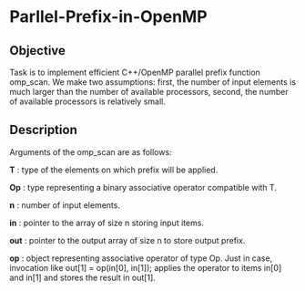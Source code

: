 # Parllel-Prefix-in-OpenMP

## Objective

Task is to implement efficient C++/OpenMP parallel prefix function omp_scan. We make two assumptions: first, the number of input elements is much larger than the number of available processors, second, the number of available processors is relatively small.

## Description

Arguments of the omp_scan are as follows:

**T** : type of the elements on which prefix will be applied.

**Op** : type representing a binary associative operator compatible with T.

**n** : number of input elements.

**in** : pointer to the array of size n storing input items.

**out** : pointer to the output array of size n to store output prefix.

**op** : object representing associative operator of type Op. Just in case, invocation like out[1] = op(in[0], in[1]); applies the operator to items in[0] and in[1] and stores the result in out[1].

